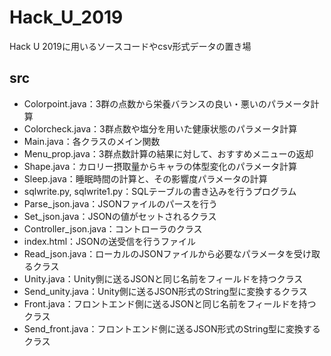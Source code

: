 # Hack_U_2019

Hack U 2019に用いるソースコードやcsv形式データの置き場

## src

- Colorpoint.java：3群の点数から栄養バランスの良い・悪いのパラメータ計算
- Colorcheck.java：3群点数や塩分を用いた健康状態のパラメータ計算
- Main.java：各クラスのメイン関数
- Menu_prop.java：3群点数計算の結果に対して、おすすめメニューの返却
- Shape.java：カロリー摂取量からキャラの体型変化のパラメータ計算
- Sleep.java：睡眠時間の計算と、その影響度パラメータの計算
- sqlwrite.py, sqlwrite1.py：SQLテーブルの書き込みを行うプログラム
- Parse_json.java：JSONファイルのパースを行う
- Set_json.java：JSONの値がセットされるクラス
- Controller_json.java：コントローラのクラス
- index.html：JSONの送受信を行うファイル
- Read_json.java：ローカルのJSONファイルから必要なパラメータを受け取るクラス
- Unity.java：Unity側に送るJSONと同じ名前をフィールドを持つクラス
- Send_unity.java：Unity側に送るJSON形式のString型に変換するクラス
- Front.java：フロントエンド側に送るJSONと同じ名前をフィールドを持つクラス
- Send_front.java：フロントエンド側に送るJSON形式のString型に変換するクラス
